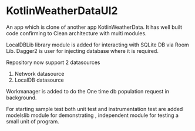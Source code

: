 # KotlinWeatherDataUI2

An app which is clone of another app KotlinWeatherData. It has well built code confirming to Clean architecture with multi modules. 

LocalDBLib library module is added for interacting with SQLite DB via Room Lib. 
Dagger2 is user for injecting database where it is required. 

Repository now support 2 datasources
1. Network datasource
2. LocalDB datasource

Workmanager is added to do the One time db population request in background. 

For starting sample test both unit test and instrumentation test are added modelslib module for demonstrating , independent 
module for testing a small unit of program. 





